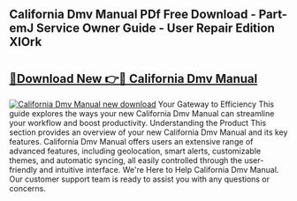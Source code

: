 ## California Dmv Manual PDf Free Download - Part-emJ Service Owner Guide - User Repair Edition XIOrk

# <h2><a href="http://bc3887.oget.top/?id=California+Dmv+Manual">🔗Download New 👉🔴 California Dmv Manual</a></h2>

[![California Dmv Manual new download](https://i.imgur.com/5g1atiW.png)](http://bc3887.oget.top/?id=California+Dmv+Manual)
Your Gateway to Efficiency This guide explores the ways your new California Dmv Manual can streamline your workflow and boost productivity. Understanding the Product This section provides an overview of your new California Dmv Manual and its key features. California Dmv Manual offers users an extensive range of advanced features, including geolocation, smart alerts, customizable themes, and automatic syncing, all easily controlled through the user-friendly and intuitive interface. We're Here to Help California Dmv Manual. Our customer support team is ready to assist you with any questions or concerns.
